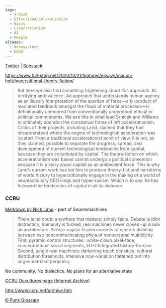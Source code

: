 ```yaml
---
tags:
  - X-Risk
  - EffectiveAccelerationism
  - Nazis
  - Libertarianism
  - AI
  - People
aliases:
  - Xenosystems
  - CCRU
---
```

[Twitter](https://twitter.com/Outsideness) | [Substack](https://zerophilosophy.substack.com)



https://www.full-stop.net/2020/10/21/features/essays/macon-holt/hyperstitional-theory-fiction/

>But here we also find something frightening about this approach: its terrifying ambivalence. An approach that understands human agency as an illusory interpretation of the exertion of force—a bi-product of mediated feedback amongst the flows of material processes—is definitionally unmoored from conventionally understood ethical or political commitments. We see this in what lead Srnicek and Williams to ultimately abandon the conceptual frame of left accelerationism. Critics of their projects, including Land, claimed that they had misunderstood where the engine of technological acceleration was located. From a traditional accelerationist point of view, it is not, as they claimed, possible to separate the progress, spread, and development of current technological tendencies from capital, because they are _constituted_ by capital. The theory-fiction on which accelerationism was based cannot undergo a political convention because it is a story about capital as an ambivalent force. This is why Land’s current work has led him to produce theory-fictional narrations of world history to hyperstitionally engage in the making of a world of neoreactionary CEO kings and hyper-racism. Which is to say: he has followed the tendencies of capital in all its violence.


### CCRU

[Meltdown by Nick Land](http://ccru.net/swarm1/1_melt.htm) - part of Swarmmachines

>There is no doubt anywhere that matters: simply facts. Debate is idiot distraction, humanity is fucked, real machines never closed-up inside an architecture. Schizo-capital fission consists of vectors dividing between two noncommunicating phyla of nonpersonal multiplicity. First, pyramid control structures : white-clown pixel-face, concentrational social segments, EU-2 Integrated history-horizon Second, jungle-war machines: darkening touch densities, cultural distribution thresholds, intensive now-variation flattened out into ungeometrized periphery.

No community. No dialectics. No plans for an alternative state

[CCRU Occultures page (Internet Archive)](https://web.archive.org/web/20040811082114/http://www.ccru.net/occultures.htm)

http://www.ccru.net/archive.htm

[K-Punk Glossary](http://k-punk.abstractdynamics.org/archives/004042.html)
